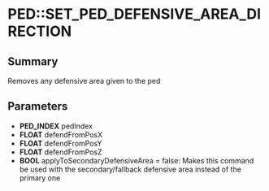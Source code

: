 # PED::SET_PED_DEFENSIVE_AREA_DIRECTION

## Summary
Removes any defensive area given to the ped

## Parameters
* **PED_INDEX** pedIndex
* **FLOAT** defendFromPosX
* **FLOAT** defendFromPosY
* **FLOAT** defendFromPosZ
* **BOOL** applyToSecondaryDefensiveArea = false: Makes this command be used with the secondary/fallback defensive area instead of the primary one